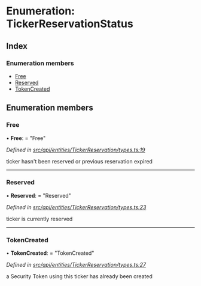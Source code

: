 # Enumeration: TickerReservationStatus

## Index

### Enumeration members

* [Free](tickerreservationstatus.md#free)
* [Reserved](tickerreservationstatus.md#reserved)
* [TokenCreated](tickerreservationstatus.md#tokencreated)

## Enumeration members

###  Free

• **Free**: = "Free"

*Defined in [src/api/entities/TickerReservation/types.ts:19](https://github.com/PolymathNetwork/polymesh-sdk/blob/2ca45cb/src/api/entities/TickerReservation/types.ts#L19)*

ticker hasn't been reserved or previous reservation expired

___

###  Reserved

• **Reserved**: = "Reserved"

*Defined in [src/api/entities/TickerReservation/types.ts:23](https://github.com/PolymathNetwork/polymesh-sdk/blob/2ca45cb/src/api/entities/TickerReservation/types.ts#L23)*

ticker is currently reserved

___

###  TokenCreated

• **TokenCreated**: = "TokenCreated"

*Defined in [src/api/entities/TickerReservation/types.ts:27](https://github.com/PolymathNetwork/polymesh-sdk/blob/2ca45cb/src/api/entities/TickerReservation/types.ts#L27)*

a Security Token using this ticker has already been created
